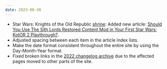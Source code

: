 ```yaml
---
date: 2023-08-30
---
```


* Star Wars: Knights of the Old Republic [shrine](/shrines/starwarskotor/): Added new article: [Should You Use The Sith Lords Restored Content Mod in Your First Star Wars: KotOR 2 Playthrough?](/shrines/starwarskotor/articles/tslrcm-first-kotor2-playthrough).
* Adjusted spacing between each item in the article index lists.
* Make the date format consistent throughout the entire site by using the Day-Month-Year format.
* Fixed broken links in the [2022 changelog archive](/changelog/2022) due to the affected pages moved to other parts of the site.